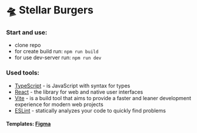 # 🛸 Stellar Burgers

### Start and use:
- clone repo
- for create build run: `npm run build`
- for use dev-server run: `npm run dev`

### Used tools:

- [TypeScript](https://www.typescriptlang.org/) - is JavaScript with syntax for types
- [React](https://react.dev/) - the library for web and native user interfaces
- [Vite](https://vitejs.dev/) - is a build tool that aims to provide a faster and leaner development experience for modern web projects
- [ESLint](https://eslint.org/) - statically analyzes your code to quickly find problems

#### Templates: [Figma](https://www.figma.com/design/TbuS5lWzTxGut4DkvaSV8v/React-_-%D0%9F%D1%80%D0%BE%D0%B5%D0%BA%D1%82%D0%BD%D1%8B%D0%B5-%D0%B7%D0%B0%D0%B4%D0%B0%D1%87%D0%B8_external_link-(Copy))
